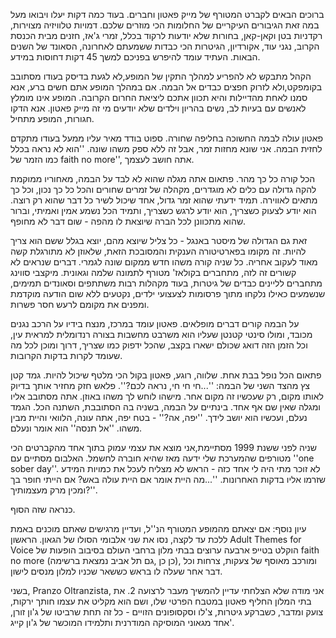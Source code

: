 ברוכים הבאים לקברט המטורף של מייק פאטון וחברים. בעוד כמה דקות יעלו ויבואו מעל במה זאת הגיבורים העיקריים של החלומות הכי מוזרים שלכם. דמויות טלוויזיה מצוירות, רקדניות בטן וקאן-קאן, בחורות שלא יודעות לרקוד בכלל, זמרי ג'אז, חזנים מבית הכנסת הקרוב, נגני עוד, אקורדיון, הגיטרות הכי כבדות ששמעתם לאחרונה, הסאונד של השנים הבאות. העתיד עומד להיפרש בפניכם למשך 45 דקות דחוסות במידע.

הקהל מתבקש לא להפריע למהלך התקין של המופע,לא לגעת בדיסק בעודו מסתובב בקומפקט,ולא לזרוק חפצים כבדים אל הבמה. אם במהלך המופע אתם חשים ברע, אנא סמנו לאחת מהדיילות והיא תכוון אתכם ליציאת החרום הקרובה. המופע אינו מומלץ לאנשים עם בעיות לב, נשים בהריון וילדים שלא יודעים מי זה מייק פאטון. אנא הדקו חגורות, המופע מתחיל.

פאטון עולה לבמה החשוכה בחליפה שחורה. ספוט בודד מאיר עליו ממעל בעודו מתקדם לחזית הבמה. אני שונא מחזות זמר, אבל זה ללא ספק משהו שונה. ''הוא לא נראה בכלל כמו הזמר של faith no more'', אתה חושב לעצמך.

הכל קורה כל כך מהר. פתאום אתה מגלה שהוא לא לבד על הבמה, מאחוריו ממוקמת להקה גדולה עם כלים לא מוגדרים, מקהלה של זמרים שחורים והכל כל כך נכון, וכל כך מתאים לאווירה. תמיד ידעתי שהוא זמר גדול, אחד שיכול לשיר כל דבר שהוא רק רוצה. הוא יודע לצעוק כשצריך, הוא יודע לרגש כשצריך, ותמיד הכל נשמע אמין ואמיתי, וברור שהוא מתכוונן לכל הברה שיוצאת לו מהפה - שום דבר לא מחופף.

זאת גם הגדולה של מיסטר באנגל - כל צליל שיוצא מהם, יוצא בגלל ששם הוא צריך להיות. זה מקומו בפארטיטורה הענקית והמסובכת הזאת, שלאוזן לא מתורגלת קשה מאוד לעקוב אחריה. כל שניה קורה משהו חדש ממקום שונה לגמרי. דברים שנראים לא קשורים זה לזה, מתחברים בקולאז' מטורף לתמונה שלמה וגאונית. מיקצבי סווינג מתחברים לליינים כבדים של גיטרות, בעוד מקהלות רבות משתתפים וסאונדים תמימים, שנשמעים כאילו נלקחו מתוך פרסומות לצעצועי ילדים, נקטעים ללא שום הודעה מוקדמת ומפנים את מקומם לרעש חסר פשרות.

על הבמה קורים דברים מופלאים. פאטון עומד במרכז, מנצח בידיו על הרכב נגנים מכובד, ומולו סינטי קטנטן שעליו הוא משרבט מחשבות בצורה רנדומלית למראית עין, וכל הזמן הזה דואג שכולם ישארו בקצב, שהכל ידפוק כמו שצריך, דרוך ומוכן לכל מה שעומד לקרות בדקות הקרובות.

פתאום הכל נופל בבת אחת. שלווה, רוגע, פאטון בקול הכי מלטף שיכול להיות. גמד קטן צץ מהצד השני של הבמה: ''...חי חי חי, נראה לכם?''. פלאש חזק מחזיר אותך בדיוק לאותו מקום, רק שעכשיו זה מקום אחר. מישהו לוחש לך משהו באוזן. אתה מסתובב אליו ומגלה שאין שם אף אחד. בינתיים על הבמה, בשניה בה הסתובבת, השתנה הכל. הגמד נעלם, ועכשיו הוא יושב לידך. ''יפה, אה?'' - בטח יפה, אתה עונה, הלוואי והיית מבין משהו. ''אל תנסה'' הוא אומר ונעלם.

שניה לפני ששנת 1999 מסתיימת,אני מוצא את עצמי עמוק בתוך אחד מהקברטים הכי מטורפים שהמערכת שלי ידעה מאז שהיא חוברה לחשמל. האלבום מסתיים עם ''one sober day''. לא זוכר מתי היה לי אחד כזה - הראש לא מצליח לעכל את כמויות המידע שזרמו אליו בדקות האחרונות. ''...מה היית אומר אם היית עולה באש? אם הייתי חופר בך ומכין מרק מעצמותיך?''. 

כנראה שזה הסוף. 

עיון נוסף:
אם יצאתם מהמופע המטורף הנ''ל, ועדיין מרגישים שאתם מוכנים באמת ללכת עד לקצה, נסו את שני אלבומי הסולו של הגאון. הראשון Adult Themes for Voice הוקלט בטייפ ארבעה ערוצים בבתי מלון ברחבי העולם בסיבוב הופעות של faith no more (כן כן ,גם תל אביב נמצאת ברשימה), ומורכב מאוסף של צעקות, צרחות וכל דבר אחר שעלה לו בראש כששאר שכניו למלון מנסים לישון.

בשני, Pranzo Oltranzista, אני מודה שלא הצלחתי עדיין להמשיך מעבר לרצועה 2. את בתי המלון החליף פאטון במטבח הפרטי שלו, ושם הוא מקליט את עצמו חותך ירקות, צועק ומדבר, כשברקע גיטרות, צ'לו וסקסופונים הזויים - כל זה תחת שרביטו של ג'ון זורן, אחד מגאוני המוסיקה המודרנית ותלמידו המוכשר של ג'ון קייג'.
